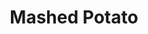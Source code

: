 ---
layout: recipe
title: "Mashed Potato"
image: mashed-potato.webp
tags: potato

ingredients:
- potatoes
- butter
- milk

directions:
- Boil a good amount of water in a pot
- Roughly chop potatoes
- Put potatoes into boiling water, and bring water back to boil
- Boil for 10-15 minutes, until potatoes soft all the way through
- Strain
- Put potatoes in a bowl, add butter and milk to taste, and mash with a masher
---